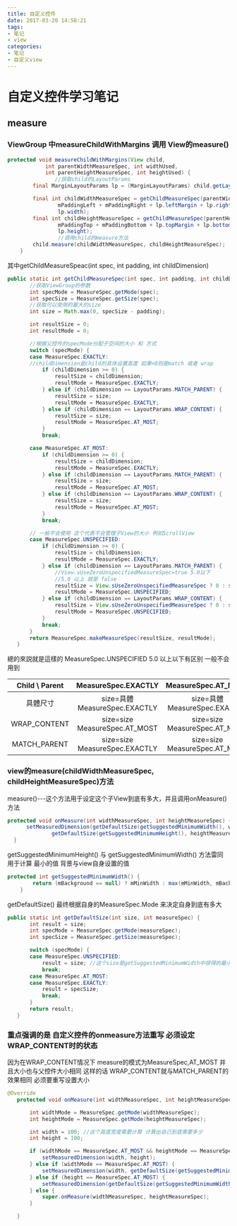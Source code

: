 ```yaml
---
title: 自定义控件
date: 2017-03-20 14:58:21
tags:
- 笔记
- view
categories:
- 笔记
- 自定义view
---
```

# 自定义控件学习笔记

## measure

### ViewGroup 中measureChildWithMargins 调用 View的measure()
```java
protected void measureChildWithMargins(View child,
            int parentWidthMeasureSpec, int widthUsed,
            int parentHeightMeasureSpec, int heightUsed) {
               //获取child的LayoutParams
        final MarginLayoutParams lp = (MarginLayoutParams) child.getLayoutParams();

        final int childWidthMeasureSpec = getChildMeasureSpec(parentWidthMeasureSpec,
                mPaddingLeft + mPaddingRight + lp.leftMargin + lp.rightMargin + widthUsed,
                lp.width);
        final int childHeightMeasureSpec = getChildMeasureSpec(parentHeightMeasureSpec,
                mPaddingTop + mPaddingBottom + lp.topMargin + lp.bottomMargin + heightUsed,
                lp.height);
                //调用child的measure方法
        child.measure(childWidthMeasureSpec, childHeightMeasureSpec);
    }
```
<!-- more -->
其中getChildMeasureSpeac(int spec, int padding, int childDimension)
```java
public static int getChildMeasureSpec(int spec, int padding, int childDimension) {
       //获取ViewGroup的参数
       int specMode = MeasureSpec.getMode(spec);
       int specSize = MeasureSpec.getSize(spec);
       //获取可以使用的最大的size
       int size = Math.max(0, specSize - padding);

       int resultSize = 0;
       int resultMode = 0;

       //根据父控件的specMode分配子空间的大小 和 方式
       switch (specMode) {
       case MeasureSpec.EXACTLY:
       //childDimension是child的具体设置高度 如果<0则是match 或者 wrap
           if (childDimension >= 0) {
               resultSize = childDimension;
               resultMode = MeasureSpec.EXACTLY;
           } else if (childDimension == LayoutParams.MATCH_PARENT) {
               resultSize = size;
               resultMode = MeasureSpec.EXACTLY;
           } else if (childDimension == LayoutParams.WRAP_CONTENT) {
               resultSize = size;
               resultMode = MeasureSpec.AT_MOST;
           }
           break;

       case MeasureSpec.AT_MOST:
           if (childDimension >= 0) {
               resultSize = childDimension;
               resultMode = MeasureSpec.EXACTLY;
           } else if (childDimension == LayoutParams.MATCH_PARENT) {
               resultSize = size;
               resultMode = MeasureSpec.AT_MOST;
           } else if (childDimension == LayoutParams.WRAP_CONTENT) {
               resultSize = size;
               resultMode = MeasureSpec.AT_MOST;
           }
           break;

       // 一般不会使用 这个代表不会管理子View的大小 例如ScrollView
       case MeasureSpec.UNSPECIFIED:
           if (childDimension >= 0) {
               resultSize = childDimension;
               resultMode = MeasureSpec.EXACTLY;
           } else if (childDimension == LayoutParams.MATCH_PARENT) {
               //View.sUseZeroUnspecifiedMeasureSpec=true 5.0以下
               //5.0 以上 就是 false
               resultSize = View.sUseZeroUnspecifiedMeasureSpec ? 0 : size;
               resultMode = MeasureSpec.UNSPECIFIED;
           } else if (childDimension == LayoutParams.WRAP_CONTENT) {
               resultSize = View.sUseZeroUnspecifiedMeasureSpec ? 0 : size;
               resultMode = MeasureSpec.UNSPECIFIED;
           }
           break;
       }
       return MeasureSpec.makeMeasureSpec(resultSize, resultMode);
   }
```
總的來説就是這樣的 MeasureSpec.UNSPECIFIED 5.0 以上以下有区别 一般不会用到

 |  Child \ Parent        | MeasureSpec.EXACTLY    |  MeasureSpec.AT_MOST   | MeasureSpec.UNSPECIFIED|
 | :-------:              | :-----:                | :----:                 | :----:                 |
 | 具體尺寸   |  size=具體 MeasureSpec.EXACTLY  | size=具體 MeasureSpec.EXACTLY | size = 具體   MeasureSpec.EXACTLY |
 | WRAP_CONTENT |size=size MeasureSpec.AT_MOST| size=size MeasureSpec.AT_MOST |size=size MeasureSpec.UNSPECIFIED|
 | MATCH_PARENT| size=size MeasureSpec.EXACTLY | size=size MeasureSpec.AT_MOST | size=size MeasureSpec.UNSPECIFIED|

 ### view的measure(childWidthMeasureSpec, childHeightMeasureSpec)方法
 measure()---这个方法用于设定这个子View到底有多大，并且调用onMeasure()方法
 ```java
 protected void onMeasure(int widthMeasureSpec, int heightMeasureSpec) {
       setMeasuredDimension(getDefaultSize(getSuggestedMinimumWidth(), widthMeasureSpec),
               getDefaultSize(getSuggestedMinimumHeight(), heightMeasureSpec));
   }
 ```
getSuggestedMinimumHeight() 与 getSuggestedMinimumWidth() 方法雷同 用于计算 最小的值 背景与view自身设置的值
```java
protected int getSuggestedMinimumWidth() {
        return (mBackground == null) ? mMinWidth : max(mMinWidth, mBackground.getMinimumWidth());
    }
```
getDefaultSize() 最终根据自身的MeasureSpec.Mode 来决定自身到底有多大
```java
public static int getDefaultSize(int size, int measureSpec) {
       int result = size;
       int specMode = MeasureSpec.getMode(measureSpec);
       int specSize = MeasureSpec.getSize(measureSpec);

       switch (specMode) {
       case MeasureSpec.UNSPECIFIED:  
           result = size; //这个size是getSuggestedMinimumWidth中获得的最小度  一般=不会用到 但是在lsitView中高度设定不相符时使用min来设定可以确定高度
           break;
       case MeasureSpec.AT_MOST:
       case MeasureSpec.EXACTLY:
           result = specSize;
           break;
       }
       return result;
   }
```
### 重点强调的是 自定义控件的onmeasure方法重写 必须设定WRAP_CONTENT时的状态
因为在WRAP_CONTENT情况下 measure的模式为MeasureSpec,AT_MOST 并且大小也与父控件大小相同 这样的话 WRAP_CONTENT就与MATCH_PARENT的效果相同 必须要重写设置大小
```java
@Override
   protected void onMeasure(int widthMeasureSpec, int heightMeasureSpec) {

       int widthMode = MeasureSpec.getMode(widthMeasureSpec);
       int heightMode = MeasureSpec.getMode(heightMeasureSpec);

       int width = 100; //这个高度宽度需要计算 计算出自己到底需要多少
       int height = 100;

       if (widthMode == MeasureSpec.AT_MOST && heightMode == MeasureSpec.AT_MOST) { // 添加判断才可以确定具体尺寸来设置WRAP_CONTENT
           setMeasuredDimension(width, height);
       } else if (widthMode == MeasureSpec.AT_MOST) {
           setMeasuredDimension(width, getDefaultSize(getSuggestedMinimumHeight(), heightMeasureSpec));
       } else if (height == MeasureSpec.AT_MOST) {
           setMeasuredDimension(getDefaultSize(getSuggestedMinimumWidth(), widthMeasureSpec), height);
       } else {
           super.onMeasure(widthMeasureSpec, heightMeasureSpec);
       }

   }
```
